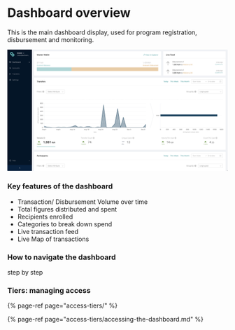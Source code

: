 # Dashboard overview

This is the main dashboard display, used for program registration, disbursement and monitoring.

![Dashboard Page - Analytics](../.gitbook/assets/screen-shot-2020-09-10-at-10.54.44-am.png)

### **Key features of the dashboard**

* Transaction/ Disbursement Volume over time
* Total figures distributed and spent
* Recipients enrolled
* Categories to break down spend 
* Live transaction feed
* Live Map of transactions

### **How to navigate the dashboard**

step by step

### Tiers: managing access

{% page-ref page="access-tiers/" %}

{% page-ref page="access-tiers/accessing-the-dashboard.md" %}



